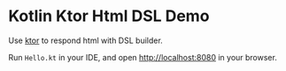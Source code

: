 Kotlin Ktor Html DSL Demo
=========================

Use [ktor](http://ktor.io) to respond html with DSL builder.

Run `Hello.kt` in your IDE, and open <http://localhost:8080> in your browser.